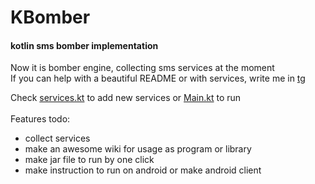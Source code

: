 # KBomber
#### kotlin sms bomber implementation
Now it is bomber engine, collecting sms services at the moment<br>
If you can help with a beautiful README or with services, write me in [tg] <br>

Check [services.kt] to add new services or [Main.kt] to run<br><br>
Features todo:
- collect services
- make an awesome wiki for usage as program or library
- make jar file to run by one click
- make instruction to run on android or make android client

[services.kt]: https://github.com/y9san9/kb0mb3r
[Main.kt]: https://github.com/y9san9/kb0mb3r
[tg]: https://t.me/y9san9